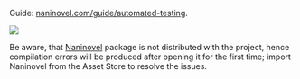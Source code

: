 Guide: [naninovel.com/guide/automated-testing](https://naninovel.com/guide/automated-testing).

![](https://i.gyazo.com/92e7eaf5725f098d6d12c83a2b7eb219.png)

Be aware, that [Naninovel](https://u3d.as/1pg9) package is not distributed with the project, hence compilation errors will be produced after opening it for the first time; import Naninovel from the Asset Store to resolve the issues.
